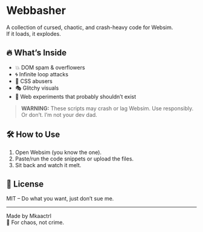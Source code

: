 # Webbasher

A collection of cursed, chaotic, and crash-heavy code for Websim.  
If it loads, it explodes.

## 🔥 What’s Inside

- 💥 DOM spam & overflowers
- 🌀 Infinite loop attacks
- 🎨 CSS abusers
- 🎭 Glitchy visuals
- 🧪 Web experiments that probably shouldn’t exist

> **WARNING:** These scripts may crash or lag Websim. Use responsibly. Or don’t. I’m not your dev dad.

## 🛠️ How to Use

1. Open Websim (you know the one).
2. Paste/run the code snippets or upload the files.
3. Sit back and watch it melt.

## 🧾 License

MIT – Do what you want, just don’t sue me.

---

Made by Mkaactrl  
🥀 For chaos, not crime.
